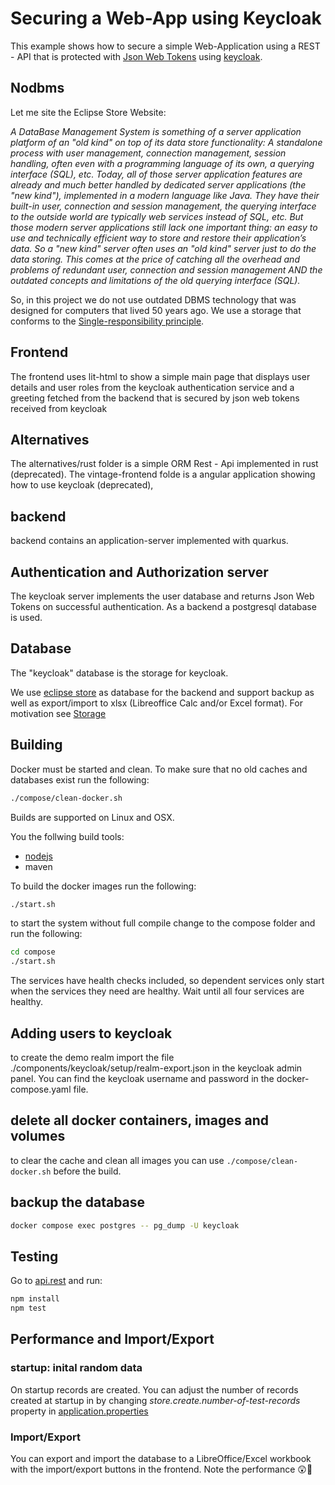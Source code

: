 # Securing a Web-App using Keycloak

This example shows how to secure a simple Web-Application using a REST - API that is protected with [Json Web Tokens](https://jwt.io/) using [keycloak](https://www.keycloak.org/).

## Nodbms

Let me site the Eclipse Store Website:

*A DataBase Management System is something of a server application platform of an "old kind" on top of its data store functionality: A standalone process with user management, connection management, session handling, often even with a programming language of its own, a querying interface (SQL), etc. Today, all of those server application features are already and much better handled by dedicated server applications (the "new kind"), implemented in a modern language like Java. They have their built-in user, connection and session management, the querying interface to the outside world are typically web services instead of SQL, etc. But those modern server applications still lack one important thing: an easy to use and technically efficient way to store and restore their application’s data. So a "new kind" server often uses an "old kind" server just to do the data storing. This comes at the price of catching all the overhead and problems of redundant user, connection and session management AND the outdated concepts and limitations of the old querying interface (SQL).*

So, in this project we do not use outdated DBMS technology that was designed for computers that lived 50 years ago. We use a storage that conforms to the [Single-responsibility principle](https://en.wikipedia.org/wiki/Single-responsibility_principle).

## Frontend

The frontend uses lit-html to show a simple main page that displays user details and user roles from the keycloak authentication service and a greeting fetched from the backend that is secured by json web tokens received from keycloak

## Alternatives

The alternatives/rust folder is a simple ORM Rest - Api implemented in rust (deprecated).
The vintage-frontend folde is a angular application showing how to use keycloak (deprecated),

## backend

backend contains an application-server implemented with quarkus. 

## Authentication and Authorization server

The keycloak server implements the user database and returns Json Web Tokens on successful authentication. As a backend a postgresql database is used.

## Database

The "keycloak" database is the storage for keycloak.

We use [eclipse store](https://eclipsestore.io/) as database for the backend and support backup as well as export/import to xlsx (Libreoffice Calc and/or Excel format). 
For motivation see [Storage](https://docs.eclipsestore.io/manual/storage/index.html)

## Building

Docker must be started and clean. To make sure that no old caches and databases exist run the following:
```bash
./compose/clean-docker.sh
```

Builds are supported on Linux and OSX.

You the follwing build tools:
- [nodejs](https://nodejs.org/)
- maven

To build the docker images run the following:
```bash
./start.sh
```


to start the system without full compile change to the compose folder and run the following:
```bash
cd compose
./start.sh
```
The services have health checks included, so dependent services only start when the services they need are healthy. Wait until all four services are healthy.

## Adding users to keycloak

to create the demo realm import the file ./components/keycloak/setup/realm-export.json in the keycloak admin panel. You can find the keycloak username and password in the docker-compose.yaml file.

## delete all docker containers, images and volumes

to clear the cache and clean all images you can use ```./compose/clean-docker.sh``` before the build.

## backup the database

```bash
docker compose exec postgres -- pg_dump -U keycloak
```

## Testing

Go to [api.rest](./api/requests) and run:
```bash
npm install
npm test
```

## Performance and Import/Export

### startup: inital random data
On startup records are created.
You can adjust the number of records created at startup in by changing *store.create.number-of-test-records* property in [application.properties](./code/application-server/src/main/resources/application.properties)

### Import/Export

You can export and import the database to a LibreOffice/Excel workbook with the import/export buttons in the frontend.
Note the performance 😲🤩
